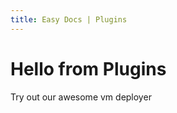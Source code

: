 ```yaml
---
title: Easy Docs | Plugins
---
```


# Hello from Plugins

Try out our awesome vm deployer
<tf-vm></tf-vm>